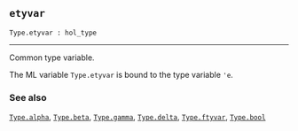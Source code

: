 ## `etyvar`

``` hol4
Type.etyvar : hol_type
```

------------------------------------------------------------------------

Common type variable.

The ML variable `Type.etyvar` is bound to the type variable `'e`.

### See also

[`Type.alpha`](#Type.alpha), [`Type.beta`](#Type.beta),
[`Type.gamma`](#Type.gamma), [`Type.delta`](#Type.delta),
[`Type.ftyvar`](#Type.ftyvar), [`Type.bool`](#Type.bool)
